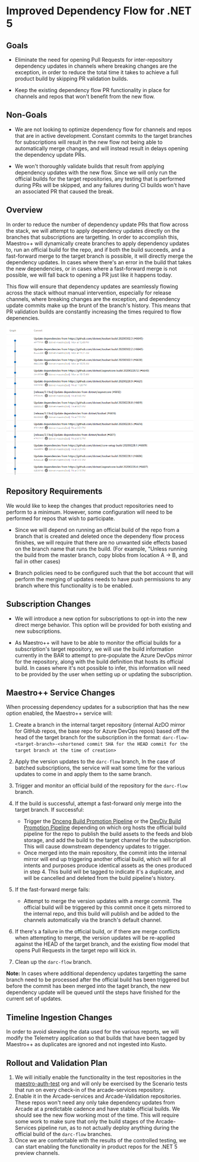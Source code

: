 # Improved Dependency Flow for .NET 5

## Goals

* Eliminate the need for opening Pull Requests for inter-repository dependency
  updates in channels where breaking changes are the exception, in order to
  reduce the total time it takes to achieve a full product build by skipping PR
  validation builds.

* Keep the existing dependency flow PR functionality in place for channels and
  repos that won't benefit from the new flow.

## Non-Goals

* We are not looking to optimize dependency flow for channels and repos that are
  in active development. Constant commits to the target branches for
  subscriptions will result in the new flow not being able to automatically
  merge changes, and will instead result in delays opening the dependency update
  PRs.

* We won't thoroughly validate builds that result from applying dependency
  updates with the new flow. Since we will only run the official builds for the
  target repositories, any testing that is performed during PRs will be skipped,
  and any failures during CI builds won't have an associated PR that caused the
  break.

## Overview

In order to reduce the number of dependency update PRs that flow across the
stack, we will attempt to apply dependency updates directly on the branches that
subscriptions are targetting. In order to accomplish this, Maestro++ will
dynamically create branches to apply dependency updates to, run an official
build for the repo, and if both the build succeeds, and a fast-forward merge to
the target branch is possible, it will directly merge the dependency updates. In
cases where there's an error in the build that takes the new dependencies, or in
cases where a fast-forward merge is not possible, we will fall back to opening a
PR just like it happens today.

This flow will ensure that dependency updates are seamlessly flowing across the
stack without manual intervention, especially for release channels, where
breaking changes are the exception, and dependency update commits make up the
brunt of the branch's history. This means that PR validation builds are
constantly increasing the times required to flow depenencies.

![release-branch-history-example](release-branch-history.png)

## Repository Requirements

We would like to keep the changes that product repositories need to perform to a
minimum. However, some configuration will need to be performed for repos that
wish to participate.

* Since we will depend on running an official build of the repo from a branch
  that is created and deleted once the dependeny flow process finishes, we will
  require that there are no unwanted side effects based on the branch name that
  runs the build. (For example, "Unless running the build from the master
  branch, copy blobs from location A -> B, and fail in other cases)

* Branch policies need to be configured such that the bot account that will
  perform the merging of updates needs to have push permissions to any branch
  where this functionality is to be enabled.

## Subscription Changes

* We will introduce a new option for subscriptions to opt-in into the new direct
  merge behavior. This option will be provided for both existing and new
  subscriptions.

* As Maestro++ will have to be able to monitor the official builds for a
  subscription's target repository, we will use the build information currently
  in the BAR to attempt to pre-populate the Azure DevOps mirror for the
  repository, along with the build definition that hosts its official build. In
  cases where it's not possible to infer, this information will need to be
  provided by the user when setting up or updating the subscription.

## Maestro++ Service Changes

When processing dependency updates for a subscription that has the new option
enabled, the Maestro++ service will:

  1. Create a branch in the internal target repository (internal AzDO mirror for
     GitHub repos, the base repo for Azure DevOps repos) based off the head of
     the target branch for the subscription in the format:
     `darc-flow-<target-branch>-<shortened commit SHA for the HEAD commit for
     the target branch at the time of creation>`

  1. Apply the version updates to the `darc-flow` branch, In the case of batched
     subscriptions, the service will wait some time for the various updates to
     come in and apply them to the same branch.

  1. Trigger and monitor an official build of the repository for the `darc-flow`
     branch.

  1. If the build is successful, attempt a fast-forward only merge into the
     target branch. If successful:
      * Trigger the [Dnceng Build Promotion
        Pipeline](https://dnceng.visualstudio.com/internal/_build/results?buildId=550056&view=results)
        or the [DevDiv Build Promotion
        Pipeline](https://devdiv.visualstudio.com/DevDiv/_build?definitionId=12603&_a=summary)
        depending on which org hosts the official build pipeline for the repo to
        publish the build assets to the feeds and blob storage, and add the
        build to the target channel for the subscription. This will cause
        downstream dependency updates to trigger.
      * Once merged into the main repository, the commit into the internal
        mirror will end up triggering another official build, which will for all
        intents and purposes produce identical assets as the ones produced in
        step 4. This build will be tagged to indicate it's a duplicate, and will
        be cancelled and deleted from the build pipeline's history.

  1. If the fast-forward merge fails:
      * Attempt to merge the version updates with a merge commit. The official
        build will be triggered by this commit once it gets mirrored to the
        internal repo, and this build will publish and be added to the channels
        automatically via the branch's default channel.

  1. If there's a failure in the official build, or if there are merge conflicts
     when attempting to merge, the version updates will be re-applied against
     the HEAD of the target branch, and the existing flow model that opens Pull
     Requests in the target repo will kick in.

  1. Clean up the `darc-flow` branch.

**Note:** In cases where additional dependency updates targetting the same
branch need to be processed after the official build has been triggered but
before the commit has been merged into the taget branch, the new dependency
update will be queued until the steps have finished for the current set of
updates.

## Timeline Ingestion Changes

In order to avoid skewing the data used for the various reports, we will modify
the Telemetry application so that builds that have been tagged by Maestro++ as
duplicates are ignored and not ingested into Kusto.

## Rollout and Validation Plan

1. We will initially enable the functionality in the test repositories in the
   [maestro-auth-test](https://github.com/maestro-auth-test) org and will only
   be exercised by the Scenario tests that run on every check-in of the
   arcade-services repository.
1. Enable it in the Arcade-services and Arcade-Validation repositories. These
   repos won't need any only take dependency updates from Arcade at a
   predictable cadence and have stable official builds. We should see the new
   flow working most of the time. This will require some work to make sure that
   only the build stages of the Arcade-Services pipeline run, as to not actually
   deploy anything during the official build of the `darc-flow` branches.
1. Once we are comfortable with the results of the controlled testing, we can
   start enabling the functionality in product repos for the .NET 5 preview
   channels.
